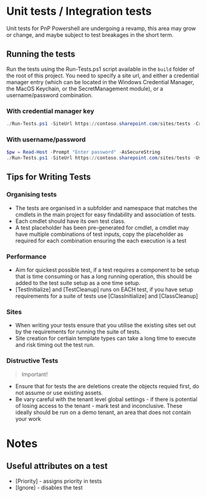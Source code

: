 ﻿# Unit tests / Integration tests

Unit tests for PnP Powershell are undergoing a revamp, this area may grow or change, and maybe subject to test breakages in the short term.

## Running the tests

Run the tests using the Run-Tests.ps1 script available in the `build` folder of the root of this project. You need to specify a site url, and either a credential manager entry (which can be located in the Windows Credential Manager, the MacOS Keychain, or the SecretManagement module), or a username/password combination.

### With credential manager key
```powershell
./Run-Tests.ps1 -SiteUrl https://contoso.sharepoint.com/sites/tests -CredentialManagerLabel mylabel
```

### With username/password
```powershell
$pw = Read-Host -Prompt "Enter password" -AsSecureString
./Run-Tests.ps1 -SiteUrl https://contoso.sharepoint.com/sites/tests -Username "youruser@name.com" -Password $pw
```

## Tips for Writing Tests

### Organising tests

* The tests are organised in a subfolder and namespace that matches the cmdlets in the main project for easy findability and association of tests.
* Each cmdlet should have its own test class.
* A test placeholder has been pre-generated for cmdlet, a cmdlet may have multiple combinations of test inputs, 
copy the placeholder as required for each combination ensuring the each execution is a test

### Performance

* Aim for quickest possible test, if a test requires a component to be setup that is time consuming or has a long running operation, this 
should be added to the test suite setup as a one time setup.
* [TestInitialize] and [TestCleanup] runs on EACH test, if you have setup requirements for a suite of tests use [ClassInitialize] and [ClassCleanup]

### Sites

* When writing your tests ensure that you utilise the existing sites set out by the requirements for running the suite of tests.
* Site creation for certiain template types can take a long time to execute and risk timing out the test run.

### Distructive Tests

> Important!

* Ensure that for tests the are deletions create the objects requied first, do not assume or use existing assets.
* Be vary careful with the tenant level global settings - if there is potential of losing access to the tenant - mark test and inconclusive. 
These ideally should be run on a demo tenant, an area that does not contain your work

# Notes

## Useful attributes on a test

* [Priority] - assigns priority in tests
* [Ignore]  - disables the test